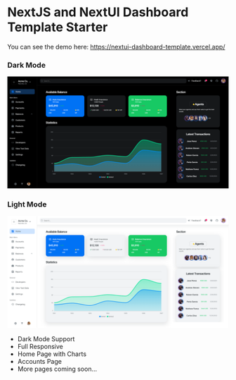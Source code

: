 # NextJS and NextUI Dashboard Template Starter
You can see the demo here: https://nextui-dashboard-template.vercel.app/

### Dark Mode
![Dashboard Dark Mode](./public/dark.png)
### Light Mode
![Dashboard Light Mode](./public/light.png)

- Dark Mode Support
- Full Responsive
- Home Page with Charts
- Accounts Page
- More pages coming soon...
